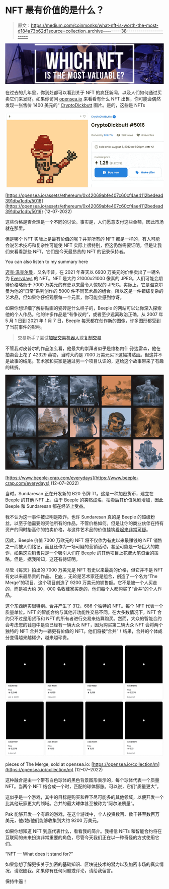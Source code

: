 # NFT 最有价值的是什么？

> 原文：<https://medium.com/coinmonks/what-nft-is-worth-the-most-d184a73b62d?source=collection_archive---------38----------------------->

![](img/c1b138de12cd6832fb8b54f2db17d575.png)

在过去的几年里，你到处都可以看到关于 NFT 的疯狂新闻，以及人们如何通过买卖它们来发财。如果你访问 [opensea.io](https://opensea.io/) 来看看有什么 NFT 出售，你可能会偶然发现一张售价 1400 美元的“ [CryptoDickbutt](https://opensea.io/assets/ethereum/0x42069abfe407c60cf4ae4112bedead391dba1cdb/5016) 图片。是的，这些是 NFTs

![](img/f9b83343a94d11379b88273790a5ba5d.png)

[https://opensea.io/assets/ethereum/0x42069abfe407c60cf4ae4112bedead391dba1cdb/5016](https://opensea.io/assets/ethereum/0x42069abfe407c60cf4ae4112bedead391dba1cdb/5016) (12-07-2022)

这些价格是否合理是一个不同的讨论。事实是，人们愿意支付这些金额，因此市场就在那里。

但是哪个 NFT 实际上是最有价值的呢？并非所有的 NFT 都是一样的，有人可能会说艺术技巧和复杂性可能使 NFT 实际上很特别，但这仍然需要证明。但是让我们来看看那些 NFT，它们是今天最昂贵的 NFT 的记录保持者。

You can also listen to my summary here

[迈克·温克尔曼](https://en.wikipedia.org/wiki/Mike_Winkelmann)，又名毕普，在 2021 年春天以 6930 万美元的价格卖出了一辆名为 [Everydays](https://onlineonly.christies.com/s/beeple-first-5000-days/beeple-b-1981-1/112924) 的 NFT。NFT 是大约 21000x21000 像素的 JPEG。人们可能会期待价格略低于 7000 万美元的有史以来最令人惊叹的 JPEG。实际上，它是温克尔曼为他的“日常”系列创作的 5000 件不同艺术品的组合。所以这是一件错综复杂的艺术品，但如果你仔细观察每一个元素，你可能会感到惊讶。

如果你想详细了解拼贴画的瓷砖是什么样子的，Beeple 的网站可以让你深入探索他的个人作品。他的许多作品是“有争议的”，或者至少远离政治正确。从 2007 年 5 月 1 日到 2021 年 1 月 7 日，Beeple 每天都在创作新的图像，许多图形都受到了当前事件的影响。

> 交易新手？尝试[加密交易机器人](/coinmonks/crypto-trading-bot-c2ffce8acb2a)或[复制交易](/coinmonks/top-10-crypto-copy-trading-platforms-for-beginners-d0c37c7d698c)

不管我对皮普尔的作品怎么看，他最大的崇拜者似乎是维格内什·孙达雷森，他在拍卖会上花了 42329 英镑，当时大约是 7000 万美元买下这幅拼贴画。但这并不是故事的结尾。艺术家和买家是通过另一个项目认识的，这给这个故事带来了有趣的转折。

![](img/9b08c5c64e528b3328eb0428ebfe4895.png)

[https://www.beeple-crap.com/everydays](https://www.beeple-crap.com/everydays) (12–07–2022)

当时，Sundaresan 正在开发新的 B20 令牌 T1。这是一种加密货币，建立在 Beeple 的其他 NFT 上，由于 Beeple 的突然成名，拍卖后其价值急剧增加，因此 Beeple 和 Sundaresan 都在经济上受益。

我不认为这一事件被证明是欺诈。也许 Sundaresan 真的是 Beeple 的超级粉丝，以至于他需要购买他所有的作品，不管价格如何。但是让你的商业伙伴在持有资产的同时抬高你的拍卖价格，与这件艺术品的价值挂钩[看起来非常可疑](https://amycastor.com/2021/03/14/metakovan-the-mystery-beeple-art-buyer-and-his-nft-defi-scheme/)。

因此，Beeple 价值 7000 万欧元的 NFT 将不仅作为有史以来最赚钱的 NFT 销售之一而被人们铭记，而且还作为一场可疑的营销活动，甚至可能是一场巨大的欺诈，如果这次销售只是一个吸引人们在 Beeple 的其他项目上花费大笔资金的策略。但是，据我所知，这还有待证明。

尽管《每天》拍出的 7000 万美元是 NFT 有史以来最高的价格，但它并不是 NFT 有史以来最昂贵的作品。 [Pak](https://en.wikipedia.org/wiki/Pak_(creator)) ，无论是艺术家还是组合，创造了一个名为“The Merge”的项目，这个项目创造了 9200 万美元的销售额。它不是被一个人买走的，而是被大约 30，000 名收藏家买走的，他们每个人都购买了“合并”的个人作品。

这个东西确实很特别。合并产生了 312，686 个独特的 NFT。每个 NFT 代表一个质量单位。NFT 的智能合约与其他非功能性交易不同。在大多数情况下，NFT 合约只不过是用货币和 NFT 的所有者进行交易来结算购买。然而，大众的智能合约会考虑您的钱包中是否已经有一辆大众 NFT，因为购买第二辆大众 NFT 会将两个独特的 NFT 合并为一辆更有价值的 NFT。他们将被“合并”！结果，合并的个体成分变得越来越稀少，越来越珍贵。

![](img/074ab524f392a086eb2213cd2f0da0aa.png)

pieces of The Merge, sold at opensea.io: [https://opensea.io/collection/m](https://opensea.io/collection/m) (12–07–2022)

这种融合是由一个带有白色球体的黑色背景图形表示的，每个球体代表一个质量 NFT。当两个 NFT 结合成一个时，匹配的球体膨胀。可以说，它们“质量更大”。

这似乎是一个游戏，其中的目标是购买和吞下尽可能多的其他领域，以便开发一个比其他玩家更大的领域。合并的最大球体甚至被称为“阿尔法质量”。

Pak 能够开发一个有趣的游戏，在这个游戏中，个人投资数百、数千甚至数百万美元，他/她/他们能够收集到大约 9200 万美元。

如果你想知道 NFT 到底代表什么，看看我的简介。我相信 NFTs 和智能合约将在互联网的未来扮演非常重要的角色，尽管今天我们正在以一种奇怪的方式使用它们。

“NFT — What does it stand for?”

如果您想了解更多关于加密的基础知识、区块链技术的潜力以及加密市场的真实情况，请跟随我。如果你有任何问题或评论，请给我留言。

保持牛逼！